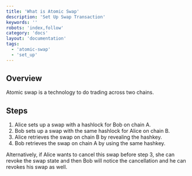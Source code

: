 ```yaml
---
title: 'What is Atomic Swap'
description: 'Set Up Swap Transaction'
keywords: ''
robots: 'index,follow'
category: 'docs'
layout: 'documentation'
tags: 
  - 'atomic-swap'
  - 'set_up'
---
```


## Overview
Atomic swap is a technology to do trading across two chains. 

## Steps

1. Alice sets up a swap with a hashlock for Bob on chain A.
2. Bob sets up a swap with the same hashlock for Alice on chain B.
3. Alice retrieves the swap on chain B by revealing the hashkey.
4. Bob retrieves the swap on chain A by using the same hashkey.

Alternatively, if Alice wants to cancel this swap before step 3, she can revoke the swap state and then Bob will notice the cancellation and he can revokes his swap as well.
